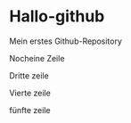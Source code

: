 # Hallo-github
Mein erstes Github-Repository

Nocheine Zeile

Dritte zeile

Vierte zeile

fünfte zeile